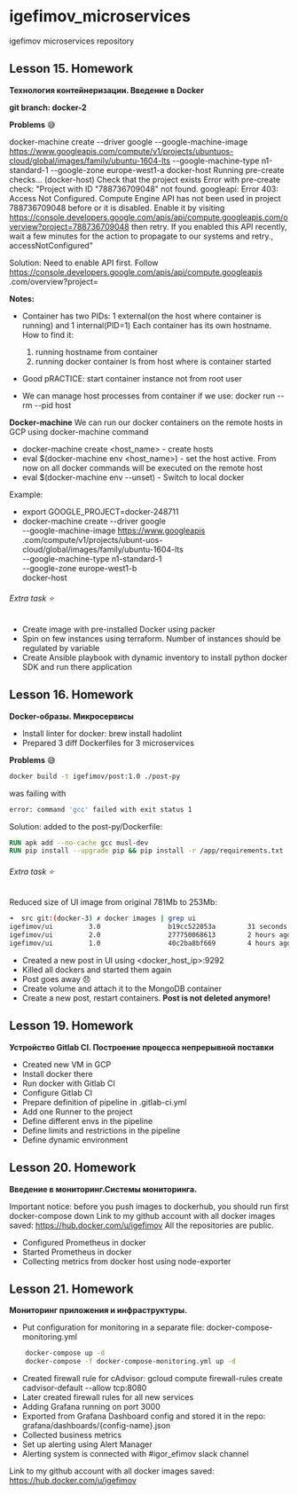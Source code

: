 # igefimov_microservices

igefimov microservices repository
## Lesson 15. Homework
**Технология контейнеризации. Введение в Docker**

**git branch: docker-2**

**Problems** :sweat_smile:

docker-machine create --driver google  --google-machine-image https://www.googleapis.com/compute/v1/projects/ubuntuos-cloud/global/images/family/ubuntu-1604-lts  --google-machine-type n1-standard-1  --google-zone europe-west1-a  docker-host
Running pre-create checks...
(docker-host) Check that the project exists
Error with pre-create check: "Project with ID \"788736709048\" not found. googleapi: Error 403: Access Not Configured. Compute Engine API has not been used in project 788736709048 before or it is disabled. Enable it by visiting https://console.developers.google.com/apis/api/compute.googleapis.com/overview?project=788736709048 then retry. If you enabled this API recently, wait a few minutes for the action to propagate to our systems and retry., accessNotConfigured"

Solution: Need to enable API first. Follow https://console.developers.google.com/apis/api/compute.googleapis
.com/overview?project=<projectid>

**Notes:**
- Container has two PIDs: 1 external(on the host where container is running) and 1 internal(PID=1)
Each container has its own hostname. How to find it:
    1) running hostname from container
    2) running docker container ls from host where is container started

- Good pRACTICE: start container instance not from root user

- We can manage host processes from container if we use: docker run --rm --pid host


**Docker-machine**
We can run our docker containers on the remote hosts in GCP using docker-machine command

- docker-machine create <host_name> - create hosts
- eval $(docker-machine env <host_name>) - set the host active. From now on all docker commands will be executed on the
 remote host
-  eval $(docker-machine env --unset) - Switch to local docker

Example:
- export GOOGLE_PROJECT=docker-248711
- docker-machine create --driver google \
   --google-machine-image https://www.googleapis
   .com/compute/v1/projects/ubunt-uos-cloud/global/images/family/ubuntu-1604-lts \
   --google-machine-type n1-standard-1 \
   --google-zone europe-west1-b \
   docker-host
   
###### Extra task :star:
- Create image with pre-installed Docker using packer
- Spin on few instances using terraform. Number of instances should be regulated by variable
- Create Ansible playbook with dynamic inventory to install python docker SDK and run there application


## Lesson 16. Homework
**Docker-образы. Микросервисы**
- Install linter for docker: brew install hadolint
- Prepared 3 diff Dockerfiles for 3 microservices

**Problems** :sweat_smile:
```bash
docker build -t igefimov/post:1.0 ./post-py
 ```
 was failing with 
 ```bash
 error: command 'gcc' failed with exit status 1
 ``` 
 Solution:
 added to the post-py/Dockerfile:
 ```dockerfile
RUN apk add --no-cache gcc musl-dev
RUN pip install --upgrade pip && pip install -r /app/requirements.txt
```
 
###### Extra task :star:
Reduced size of UI image from original 781Mb to 253Mb:
```bash
➜  src git:(docker-3) ✗ docker images | grep ui
igefimov/ui         3.0                 b19cc522053a        31 seconds ago      253MB
igefimov/ui         2.0                 277750068613        2 hours ago         451MB
igefimov/ui         1.0                 40c2ba8bf669        4 hours ago         781MB
```


- Created a new post in UI using <docker_host_ip>:9292
- Killed all dockers and started them again
- Post goes away :disappointed:
- Create volume and attach it to the MongoDB container
- Create a new post, restart containers. **Post is not deleted anymore!**

## Lesson 19. Homework
**Устройство Gitlab CI. Построение процесса непрерывной поставки**

- Created new VM in GCP
- Install docker there
- Run docker with Gitlab CI
- Configure Gitlab CI
- Prepare definition of pipeline in .gitlab-ci.yml
- Add one Runner to the project
- Define different envs in the pipeline 
- Define limits and restrictions in the pipeline
- Define dynamic environment



## Lesson 20. Homework
**Введение в мониторинг.Системы мониторинга.**

Important notice: before you push images to dockerhub, you should run first docker-compose down
Link to my github account with all docker images saved: https://hub.docker.com/u/igefimov 
All the repositories are public.

- Configured Prometheus in docker
- Started Prometheus in docker
- Collecting metrics from docker host using node-exporter


## Lesson 21. Homework
**Мониторинг приложения и инфраструктуры.**
- Put configuration for monitoring in a separate file: docker-compose-monitoring.yml
```bash
    docker-compose up -d
    docker-compose -f docker-compose-monitoring.yml up -d

```
- Created firewall rule for cAdvisor: gcloud compute firewall-rules create cadvisor-default --allow tcp:8080
- Later created firewall rules for all new services
- Adding Grafana running on port 3000
- Exported from Grafana Dashboard config and stored it in the repo: grafana/dashboards/{config-name}.json
- Collected business metrics 
- Set up alerting using Alert Manager
- Alerting system is connected with #igor_efimov slack channel

Link to my github account with all docker images saved: https://hub.docker.com/u/igefimov 
